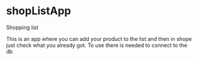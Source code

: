 # shopListApp
Shopping list

This is an app where you can add your product to the list and then in shope just check what you already got.
To use there is needed to connect to the db
